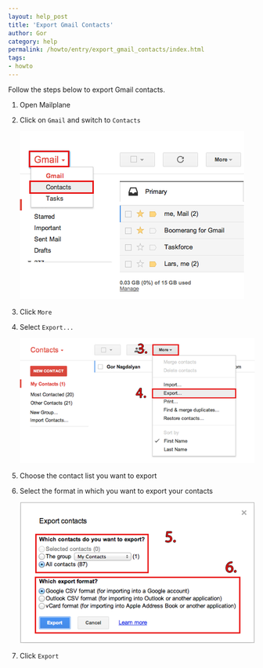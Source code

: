 ```yaml
---
layout: help_post
title: 'Export Gmail Contacts'
author: Gor
category: help
permalink: /howto/entry/export_gmail_contacts/index.html
tags:
- howto
---
```


Follow the steps below to export Gmail contacts.

1. Open Mailplane

2. Click on `Gmail` and switch to `Contacts`

	![screen1](/assets/howto/2013-10-17-export_gmail_contacts/screen1.png)

3. Click `More`

4. Select `Export...`

	![screen2](/assets/howto/2013-10-17-export_gmail_contacts/screen2.png)

5. Choose the contact list you want to export

6. Select the format in which you want to export your contacts

	![screen3](/assets/howto/2013-10-17-export_gmail_contacts/screen3.png)

7. Click `Export`